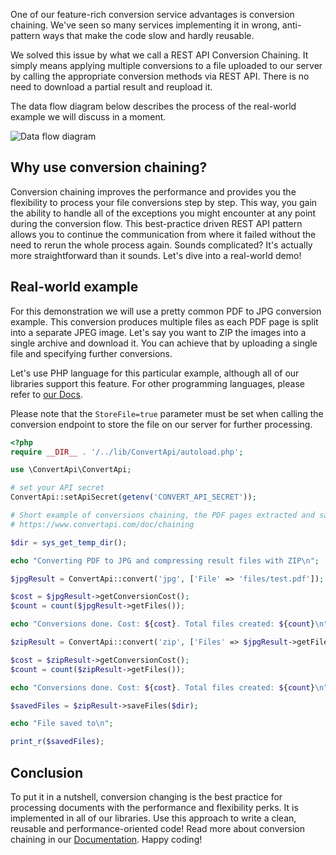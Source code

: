 One of our feature-rich conversion service advantages is conversion chaining. 
We've seen so many services implementing it in wrong, anti-pattern ways that make the code slow and hardly reusable.

We solved this issue by what we call a REST API Conversion Chaining. 
It simply means applying multiple conversions to a file uploaded to our server by calling the appropriate conversion methods 
via REST API. There is no need to download a partial result and reupload it. 

The data flow diagram below describes the process of the real-world example we will discuss in a moment.

![Data flow diagram](https://user-images.githubusercontent.com/62603039/82210296-74bc0c80-9917-11ea-9164-eb951413eea0.png)

## Why use conversion chaining?

Conversion chaining improves the performance and provides you the flexibility to process your file conversions step by step. 
This way, you gain the ability to handle all of the exceptions you might encounter at any point during the conversion flow. 
This best-practice driven REST API pattern allows you to continue the communication from where it failed without the need to rerun the whole process again. 
Sounds complicated? It's actually more straightforward than it sounds. Let's dive into a real-world demo!

## Real-world example

For this demonstration we will use a pretty common PDF to JPG conversion example. This conversion produces multiple files as 
each PDF page is split into a separate JPEG image. Let's say you want to ZIP the images into a single archive and download it. 
You can achieve that by uploading a single file and specifying further conversions.

Let's use PHP language for this particular example, although all of our libraries support this feature. 
For other programming languages, please refer to [our Docs](https://www.convertapi.com/doc/chaining).

Please note that the ```StoreFile=true``` parameter must be set when calling the conversion endpoint to store the file on our server for further processing.

```php
<?php
require __DIR__ . '/../lib/ConvertApi/autoload.php';

use \ConvertApi\ConvertApi;

# set your API secret
ConvertApi::setApiSecret(getenv('CONVERT_API_SECRET'));

# Short example of conversions chaining, the PDF pages extracted and saved as separated JPGs and then ZIP'ed
# https://www.convertapi.com/doc/chaining

$dir = sys_get_temp_dir();

echo "Converting PDF to JPG and compressing result files with ZIP\n";

$jpgResult = ConvertApi::convert('jpg', ['File' => 'files/test.pdf']);

$cost = $jpgResult->getConversionCost();
$count = count($jpgResult->getFiles());

echo "Conversions done. Cost: ${cost}. Total files created: ${count}\n";

$zipResult = ConvertApi::convert('zip', ['Files' => $jpgResult->getFiles()]);

$cost = $zipResult->getConversionCost();
$count = count($zipResult->getFiles());

echo "Conversions done. Cost: ${cost}. Total files created: ${count}\n";

$savedFiles = $zipResult->saveFiles($dir);

echo "File saved to\n";

print_r($savedFiles);
```

## Conclusion

To put it in a nutshell, conversion changing is the best practice for processing documents with the performance and flexibility perks. 
It is implemented in all of our libraries. Use this approach to write a clean, reusable and performance-oriented code! 
Read more about conversion chaining in our [Documentation](https://www.convertapi.com/doc/chaining). Happy coding!
